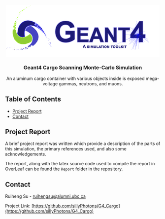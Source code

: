 <!-- PROJECT LOGO -->
<br />
<p align="center">
  <a href="https://github.com/sillyPhotons/G4_Cargo">
    <img src="images/logo.png" alt="Logo" width = 500>
  </a>

  <h3 align="center">Geant4 Cargo Scanning Monte-Carlo Simulation</h3>

  <p align="center">
An aluminum cargo container with various objects inside is exposed mega-voltage gammas, neutrons, and muons.
    <br />
     </p>
</p>



<!-- TABLE OF CONTENTS -->
## Table of Contents

* [Project Report](#about-the-project)
* [Contact](#contact)


<!-- ABOUT THE PROJECT -->
## Project Report
A brief project report was written which provide a description of the parts of this simulation, the primary references used, and also some acknowledgements.

The report, along with the latex source code used to compile the report in OverLeaf can be found the `Report` folder in the repository.

<!-- CONTACT -->
## Contact

Ruiheng Su - ruihengsu@alumni.ubc.ca

Project Link: [https://github.com/sillyPhotons/G4_Cargo](https://github.com/sillyPhotons/G4_Cargo)
